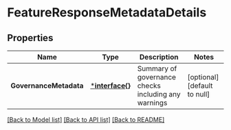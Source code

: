 # FeatureResponseMetadataDetails

## Properties
Name | Type | Description | Notes
------------ | ------------- | ------------- | -------------
**GovernanceMetadata** | [***interface{}**](interface{}.md) | Summary of governance checks including any warnings | [optional] [default to null]

[[Back to Model list]](../README.md#documentation-for-models) [[Back to API list]](../README.md#documentation-for-api-endpoints) [[Back to README]](../README.md)

